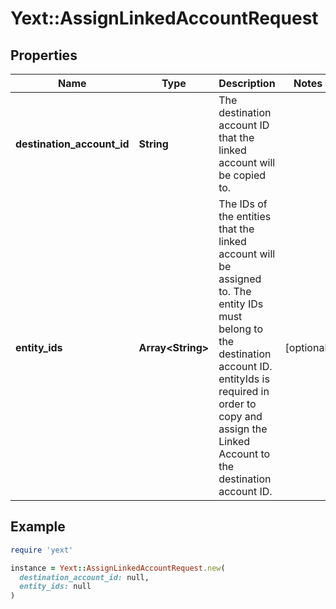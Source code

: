 # Yext::AssignLinkedAccountRequest

## Properties

| Name | Type | Description | Notes |
| ---- | ---- | ----------- | ----- |
| **destination_account_id** | **String** | The destination account ID that the linked account will be copied to. |  |
| **entity_ids** | **Array&lt;String&gt;** | The IDs of the entities that the linked account will be assigned to. The entity IDs must belong to the destination account ID.  entityIds is required in order to copy and assign the Linked Account to the destination account ID.  | [optional] |

## Example

```ruby
require 'yext'

instance = Yext::AssignLinkedAccountRequest.new(
  destination_account_id: null,
  entity_ids: null
)
```


